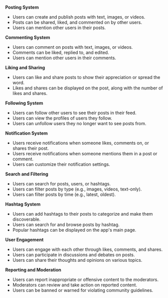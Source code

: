 
**Posting System**

* Users can create and publish posts with text, images, or videos.
* Posts can be shared, liked, and commented on by other users.
* Users can mention other users in their posts.

**Commenting System**

* Users can comment on posts with text, images, or videos.
* Comments can be liked, replied to, and edited.
* Users can mention other users in their comments.

**Liking and Sharing**

* Users can like and share posts to show their appreciation or spread the word.
* Likes and shares can be displayed on the post, along with the number of likes and shares.

**Following System**

* Users can follow other users to see their posts in their feed.
* Users can view the profiles of users they follow.
* Users can unfollow users they no longer want to see posts from.

**Notification System**

* Users receive notifications when someone likes, comments on, or shares their post.
* Users receive notifications when someone mentions them in a post or comment.
* Users can customize their notification settings.

**Search and Filtering**

* Users can search for posts, users, or hashtags.
* Users can filter posts by type (e.g., images, videos, text-only).
* Users can filter posts by time (e.g., latest, oldest).

**Hashtag System**

* Users can add hashtags to their posts to categorize and make them discoverable.
* Users can search for and browse posts by hashtag.
* Popular hashtags can be displayed on the app's main page.

**User Engagement**

* Users can engage with each other through likes, comments, and shares.
* Users can participate in discussions and debates on posts.
* Users can share their thoughts and opinions on various topics.

**Reporting and Moderation**

* Users can report inappropriate or offensive content to the moderators.
* Moderators can review and take action on reported content.
* Users can be banned or warned for violating community guidelines.




